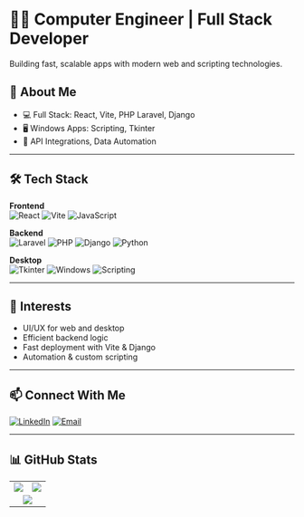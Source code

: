 # 👨‍💻 Computer Engineer | Full Stack Developer

Building fast, scalable apps with modern web and scripting technologies.

## 🧩 About Me

- 💻 Full Stack: React, Vite, PHP Laravel, Django
- 🖥️ Windows Apps: Scripting, Tkinter
- 🔗 API Integrations, Data Automation

---

## 🛠️ Tech Stack

**Frontend**  
![React](https://img.shields.io/badge/React-20232A?logo=react&logoColor=61DAFB)
![Vite](https://img.shields.io/badge/Vite-646CFF?logo=vite&logoColor=white)
![JavaScript](https://img.shields.io/badge/JavaScript-F7DF1E?logo=javascript&logoColor=black)

**Backend**  
![Laravel](https://img.shields.io/badge/Laravel-FF2D20?logo=laravel&logoColor=white)
![PHP](https://img.shields.io/badge/PHP-777BB4?logo=php&logoColor=white)
![Django](https://img.shields.io/badge/Django-092E20?logo=django&logoColor=white)
![Python](https://img.shields.io/badge/Python-3776AB?logo=python&logoColor=white)

**Desktop**  
![Tkinter](https://img.shields.io/badge/Tkinter-FFB000?logo=python&logoColor=white)
![Windows](https://img.shields.io/badge/Windows%20App-0078D6?logo=windows&logoColor=white)
![Scripting](https://img.shields.io/badge/Scripting-1A1A1A?logo=python&logoColor=white)

---

## 🚀 Interests

- UI/UX for web and desktop
- Efficient backend logic
- Fast deployment with Vite & Django
- Automation & custom scripting

---

## 📫 Connect With Me

[![LinkedIn](https://img.shields.io/badge/LinkedIn-0A66C2?logo=linkedin&logoColor=white)](https://linkedin.com/in/YOUR-LINKEDIN)
[![Email](https://img.shields.io/badge/Email-D14836?logo=gmail&logoColor=white)](mailto:YOUR-EMAIL@gmail.com)

---

## 📊 GitHub Stats

<table>
  <tr>
    <td>
      <img src="https://github-readme-stats.vercel.app/api?username=helpme14&show_icons=true&theme=radical" />
    </td>
    <td>
      <img src="https://github-readme-stats.vercel.app/api/top-langs/?username=helpme14&layout=compact&theme=radical" />
    </td>
  </tr>
  <tr>
    <td colspan="2" align="center">
      <img src="https://streak-stats.demolab.com?user=helpme14&theme=radical" />
    </td>
  </tr>
</table>
